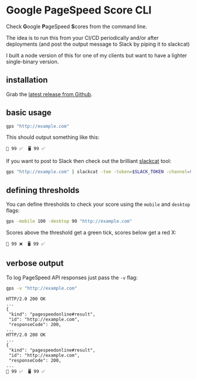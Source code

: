 # Google PageSpeed Score CLI

Check **G**oogle **P**ageSpeed **S**cores from the command line.

The idea is to run this from your CI/CD periodically and/or after deployments (and post the output message to Slack by piping it to slackcat)

I built a node version of this for one of my clients but want to have a lighter single-binary version.

## installation

Grab the [latest release from Github](https://github.com/csabapalfi/gps/releases/latest).

## basic usage

```sh
gps "http://example.com"
```
This should output something like this:
```
📱 99 ✅  🖥 99 ✅
```
If you want to post to Slack then check out the brilliant [slackcat](https://github.com/crewjam/slackcat) tool:
```sh
gps "http://example.com" | slackcat -tee -token=$SLACK_TOKEN -channel=$YOUR_CHANNEL
```


## defining thresholds

You can define thresholds to check your score using the `mobile` and `desktop` flags:
```sh
gps -mobile 100 -desktop 90 "http://example.com"
```
Scores above the threshold get a green tick, scores below get a red X:
```
📱 99 ❌  🖥 99 ✅
```

## verbose output

To log PageSpeed API responses just pass the `-v` flag:

```sh
gps -v "http://example.com"
```
```
HTTP/2.0 200 OK
...
{
 "kind": "pagespeedonline#result",
 "id": "http://example.com",
 "responseCode": 200,
...
HTTP/2.0 200 OK
...
{
 "kind": "pagespeedonline#result",
 "id": "http://example.com",
 "responseCode": 200,
...
📱 99 ✅  🖥 99 ✅
```
